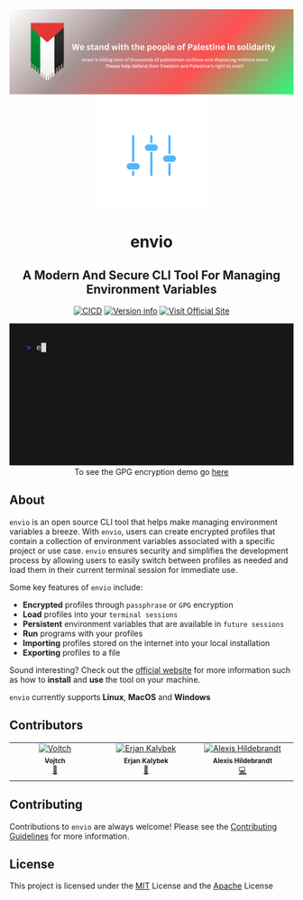 <div align="center">
  <a href="https://irusa.org/middle-east/palestine/">
    <img src="assets/palestine-banner.png" width="800px">
  </a>
</div>

<div align="center">
  <img src="assets/icon-color.svg" width="200px">
  <h1>envio</h1>
</div>

<div align="center">
  <h2 align="center">A Modern And Secure CLI Tool For Managing Environment Variables</h2>

  [![CICD](https://github.com/humblepenguinn/envio/actions/workflows/CICD.yml/badge.svg)](https://github.com/humblepenguinn/envio/workflows/CICD.yml)
  [![Version info](https://img.shields.io/crates/v/envio.svg)](https://crates.io/crates/envio)
  [![Visit Official Site](https://img.shields.io/badge/Visit-Official%20Site-blue)](https://envio-cli.github.io/home)
</div>

<div align='center'>
  <img alt="Demo" src="assets/envio-passphrase-final.gif" width="600">
</div>

<div align='center'>To see the GPG encryption demo go <a href="https://github.com/envio-cli/envio/blob/main/assets/envio-gpg-final.gif">here</a></div>

## About

`envio` is an open source CLI tool that helps make managing environment variables a breeze. With `envio`, users can create encrypted profiles that contain a collection of environment variables associated with a specific project or use case. `envio` ensures security and simplifies the development process by allowing users to easily switch between profiles as needed and load them in their current terminal session for immediate use.

Some key features of `envio` include:

- **Encrypted** profiles through `passphrase` or `GPG` encryption
- **Load** profiles into your `terminal sessions`
- **Persistent** environment variables that are available in `future sessions`
- **Run** programs with your profiles
- **Importing** profiles stored on the internet into your local installation
- **Exporting** profiles to a file

Sound interesting? Check out the [official website](https://envio-cli.github.io/home) for more information such as how to **install** and **use** the tool on your machine.

`envio` currently supports **Linux**, **MacOS** and **Windows**

## Contributors

<table>
  <tbody>
    <tr>
      <td align="center" valign="top" width="14.28%"><a href="https://github.com/Vojtch159"><img src="https://avatars.githubusercontent.com/u/73985038?v=4?s=100" width="100px;" alt="Vojtch"/><br /><sub><b>Vojtch</b></sub></a><br /><a href="https://github.com/humblepenguinn/envio/commits?author=Vojtch159" title="Documentation">📖</a></td>
      <td align="center" valign="top" width="14.28%"><a href="https://github.com/erjanmx"><img src="https://avatars.githubusercontent.com/u/4899432?v=4?s=100" width="100px;" alt="Erjan Kalybek"/><br /><sub><b>Erjan Kalybek</b></sub></a><br /><a href="https://github.com/humblepenguinn/envio/commits?author=erjanmx" title="Documentation">📖</a></td>
      <td align="center" valign="top" width="14.28%"><a href="https://github.com/afh"><img src="https://avatars.githubusercontent.com/u/16507?v=4?s=100" width="100px;" alt="Alexis Hildebrandt"/><br /><sub><b>Alexis Hildebrandt</b></sub></a><br /><a href="https://github.com/humblepenguinn/envio/commits?author=afh" title="Code">💻</a></td>
    </tr>
  </tbody>
</table>

## Contributing

Contributions to `envio` are always welcome! Please see the [Contributing Guidelines](CONTRIBUTING.md) for more information.

## License

This project is licensed under the [MIT](LICENSE-MIT) License and the [Apache](LICENSE-APACHE) License
